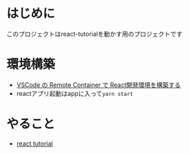 # はじめに
このプロジェクトはreact-tutorialを動かす用のプロジェクトです

# 環境構築
- [VSCode の Remote Container で React開発環境を構築する](https://qiita.com/takashiuesaka/items/4012fee49ee0e06db72b)
- reactアプリ起動はappに入って`yarn start`

# やること
- [react tutorial](https://ja.react.dev/learn)